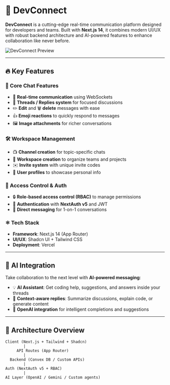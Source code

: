 # 🚀 DevConnect

**DevConnect** is a cutting-edge real-time communication platform designed for developers and teams. Built with **Next.js 14**, it combines modern UI/UX with robust backend architecture and AI-powered features to enhance collaboration like never before.

![DevConnect Preview](./preview.png) <!-- Replace with actual image path -->

---

## 🔥 Key Features

### 💬 Core Chat Features
- 📡 **Real-time communication** using WebSockets
- 🧵 **Threads / Replies system** for focused discussions
- ✏️ **Edit** and 🗑️ **delete** messages with ease
- 👍 **Emoji reactions** to quickly respond to messages
- 🖼️ **Image attachments** for richer conversations

### 🛠️ Workspace Management
- 📺 **Channel creation** for topic-specific chats
- 🏢 **Workspace creation** to organize teams and projects
- ✉️ **Invite system** with unique invite codes
- 👥 **User profiles** to showcase personal info

### 🔐 Access Control & Auth
- 🔒 **Role-based access control (RBAC)** to manage permissions
- 🔐 **Authentication** with **NextAuth v5** and JWT
- 💬 **Direct messaging** for 1-on-1 conversations

### ⚛️ Tech Stack
- **Framework**: Next.js 14 (App Router)
- **UI/UX**: Shadcn UI + Tailwind CSS
- **Deployment**: Vercel

---

## 🤖 AI Integration

Take collaboration to the next level with **AI-powered messaging**:

- 💡 **AI Assistant**: Get coding help, suggestions, and answers inside your threads
- 🧠 **Context-aware replies**: Summarize discussions, explain code, or generate content
- 🧪 **OpenAI integration** for intelligent completions and suggestions

---

## 🧱 Architecture Overview

```plaintext
Client (Next.js + Tailwind + Shadcn)
        |
     API Routes (App Router)
        |
  Backend (Convex DB / Custom APIs)
        |
Auth (NextAuth v5 + RBAC)
        |
AI Layer (OpenAI / Gemini / Custom agents)
